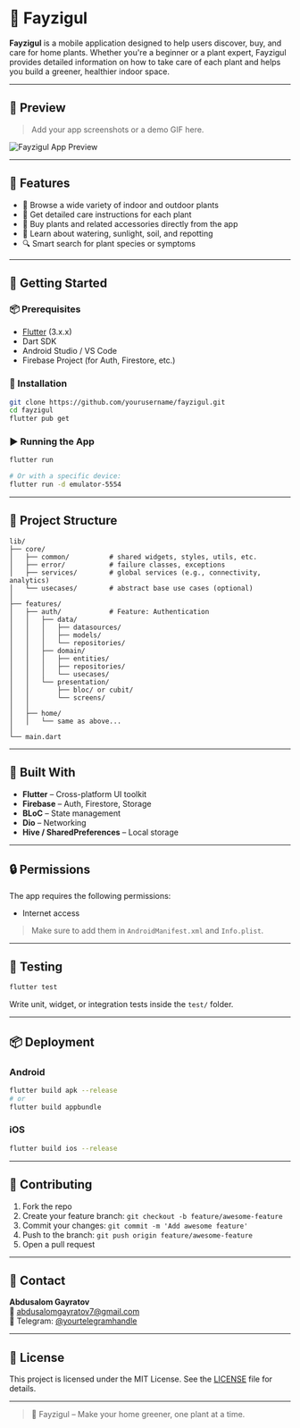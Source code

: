 # 🌿 Fayzigul

**Fayzigul** is a mobile application designed to help users discover, buy, and care for home plants. Whether you're a beginner or a plant expert, Fayzigul provides detailed information on how to take care of each plant and helps you build a greener, healthier indoor space.

---

## 📱 Preview

> Add your app screenshots or a demo GIF here.

![Fayzigul App Preview](screenshots/preview1.png)

---

## 🌱 Features

- 🌸 Browse a wide variety of indoor and outdoor plants  
- 📖 Get detailed care instructions for each plant  
- 🛒 Buy plants and related accessories directly from the app  
- 🧠 Learn about watering, sunlight, soil, and repotting  
- 🔍 Smart search for plant species or symptoms  

---

## 🚀 Getting Started

### 📦 Prerequisites

- [Flutter](https://flutter.dev/docs/get-started/install) (3.x.x)  
- Dart SDK  
- Android Studio / VS Code  
- Firebase Project (for Auth, Firestore, etc.)  

### 🧪 Installation

```bash
git clone https://github.com/yourusername/fayzigul.git
cd fayzigul
flutter pub get
```

### ▶️ Running the App

```bash
flutter run

# Or with a specific device:
flutter run -d emulator-5554
```

---

## 🔧 Project Structure

```text
lib/
├── core/
│   ├── common/          # shared widgets, styles, utils, etc.
│   ├── error/           # failure classes, exceptions
│   ├── services/        # global services (e.g., connectivity, analytics)
│   └── usecases/        # abstract base use cases (optional)
│
├── features/
│   ├── auth/            # Feature: Authentication
│   │   ├── data/
│   │   │   ├── datasources/
│   │   │   ├── models/
│   │   │   └── repositories/
│   │   ├── domain/
│   │   │   ├── entities/
│   │   │   ├── repositories/
│   │   │   └── usecases/
│   │   └── presentation/
│   │       ├── bloc/ or cubit/
│   │       └── screens/
│   │
│   ├── home/
│   │   └── same as above...
│
└── main.dart

```

---

## 🧰 Built With

- **Flutter** – Cross-platform UI toolkit
- **Firebase** – Auth, Firestore, Storage
- **BLoC** – State management
- **Dio** – Networking
- **Hive / SharedPreferences** – Local storage

---

## 🔒 Permissions

The app requires the following permissions:

- Internet access

> Make sure to add them in `AndroidManifest.xml` and `Info.plist`.

---

## 🧪 Testing

```bash
flutter test
```

Write unit, widget, or integration tests inside the `test/` folder.

---

## 📦 Deployment

### Android

```bash
flutter build apk --release
# or
flutter build appbundle
```

### iOS

```bash
flutter build ios --release
```

---

## 🤝 Contributing

1. Fork the repo  
2. Create your feature branch: `git checkout -b feature/awesome-feature`  
3. Commit your changes: `git commit -m 'Add awesome feature'`  
4. Push to the branch: `git push origin feature/awesome-feature`  
5. Open a pull request  

---

## 📧 Contact

**Abdusalom Gayratov**  
📧 [abdusalomgayratov7@gmail.com](mailto:abdusalomgayratov7@gmail.com)  
📱 Telegram: [@yourtelegramhandle](https://t.me/Abdusalom999_16)  

---

## 📜 License

This project is licensed under the MIT License. See the [LICENSE](LICENSE) file for details.

---

> 🌿 Fayzigul – Make your home greener, one plant at a time.
